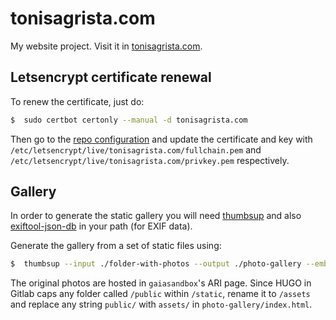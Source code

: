tonisagrista.com
================

My website project. Visit it in [tonisagrista.com](https://tonisagrista.com).

Letsencrypt certificate renewal
-------------------------------

To renew the certificate, just do:

```bash
$  sudo certbot certonly --manual -d tonisagrista.com
```

Then go to the [repo configuration](https://gitlab.com/jumpinglangur/jumpinglangur.gitlab.io/pages)
and update the certificate and key with `/etc/letsencrypt/live/tonisagrista.com/fullchain.pem` and
`/etc/letsencrypt/live/tonisagrista.com/privkey.pem` respectively.


Gallery
-------

In order to generate the static gallery you will need [thumbsup](https://thumbsup.github.io) and also [exiftool-json-db](https://github.com/thumbsup/exiftool-json-db) in your path (for EXIF data).

Generate the gallery from a set of static files using:

```bash
$  thumbsup --input ./folder-with-photos --output ./photo-gallery --embed-exif --title "Toni Sagristà Sellés - Photo gallery" --theme flow --photo-preview link --photo-download link --link-prefix "http://wwwstaff.ari.uni-heidelberg.de/gaiasandbox/personal/images/gallery/"
```

The original photos are hosted in `gaiasandbox`'s ARI page.
Since HUGO in Gitlab caps any folder called `/public` within `/static`, rename it to `/assets` and replace any string `public/` with `assets/` in `photo-gallery/index.html`.

